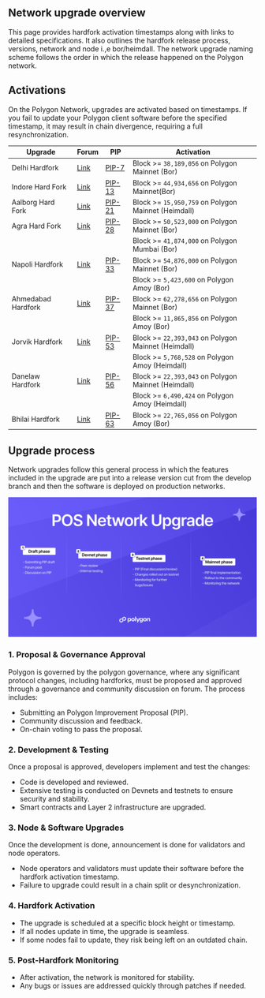 ## Network upgrade overview

This page provides hardfork activation timestamps along with links to detailed specifications. It also outlines the hardfork release process, versions, network and node i.,e bor/heimdall. The network upgrade naming scheme follows the order in which the release happened on the Polygon network.

## Activations

On the Polygon Network, upgrades are activated based on timestamps. If you fail to update your Polygon client software before the specified timestamp, it may result in chain divergence, requiring a full resynchronization.


|          Upgrade          |                               Forum                                                                |                                             PIP                                                                |                              Activation                           |
| ------------------------- | -------------------------------------------------------------------------------------------------- | -------------------------------------------------------------------------------------------------------------- | ----------------------------------------------------------------- |
|        Delhi Hardfork     |        [Link](https://forum.polygon.technology/t/pip-7-delhi-hardfork/10904/2)                     |     [PIP-7](https://github.com/maticnetwork/Polygon-Improvement-Proposals/blob/main/PIPs/PIP-07.md)            |           Block >= `38,189,056` on Polygon Mainnet (Bor)          |
|        Indore Hard Fork   |        [Link](https://forum.polygon.technology/t/pip-13-indore-hard-fork12272)                     |     [PIP-13](https://github.com/maticnetwork/Polygon-Improvement-Proposals/blob/main/PIPs/PIP-13md)            |           Block >= `44,934,656` on Polygon Mainnet(Bor)           |
|       Aalborg Hard Fork   |        [Link](https://forum.polygon.technology/t/aalborg-upgrade-mainnet-timeline-update/12960)    |     [PIP-21](https://github.com/maticnetwork/Polygon-Improvement-Proposals/blob/main/PIPs/PIP-21.md)           |           Block >= `15,950,759` on Polygon Mainnet (Heimdall)     |
|        Agra Hard Fork     |        [Link](https://forum.polygon.technology/t/pip-28-agra-hardfork/13067)                       |     [PIP-28](https://github.com/maticnetwork/Polygon-Improvement-Proposals/blob/main/PIPs/PIP-28.md)           |           Block >= `50,523,000` on Polygon Mainnet (Bor)          |
|                           |                                                                                                    |                                                                                                                |           Block >= `41,874,000` on Polygon Mumbai (Bor)           |
|        Napoli Hardfork    |        [Link](https://forum.polygon.technology/t/pip-33-napoli-upgrade/13405)                      |     [PIP-33](https://github.com/maticnetwork/Polygon-Improvement-Proposals/blob/main/PIPs/PIP-33.md)           |           Block >= `54,876,000` on Polygon Mainnet (Bor)          |
|                           |                                                                                                    |                                                                                                                |           Block >= `5,423,600`  on Polygon Amoy (Bor)             |
|      Ahmedabad Hardfork   |        [Link](https://forum.polygon.technology/t/pip-37-ahmedabad-hardfork/13885)                  |     [PIP-37](https://github.com/maticnetwork/Polygon-Improvement-Proposals/blob/main/PIPs/PIP-37.md)           |           Block >= `62,278,656` on Polygon Mainnet (Bor)          |
|                           |                                                                                                    |                                                                                                                |           Block >= `11,865,856` on Polygon Amoy (Bor)             |
|      Jorvik Hardfork      |        [Link](https://forum.polygon.technology/t/pip-53-jorvik-hardfork/20357)                     |     [PIP-53](https://github.com/maticnetwork/Polygon-Improvement-Proposals/blob/main/PIPs/PIP-53.md)           |           Block >= `22,393,043` on Polygon Mainnet (Heimdall)     |
|                           |                                                                                                    |                                                                                                                |           Block >= `5,768,528` on Polygon Amoy (Heimdall)         |
|       Danelaw Hardfork    |        [Link](https://forum.polygon.technology/t/pip-56-danelaw-hardfork/20511)                    |     [PIP-56](https://github.com/maticnetwork/Polygon-Improvement-Proposals/blob/main/PIPs/PIP-56.md)           |           Block >= `22,393,043` on Polygon Mainnet (Heimdall)     |
|                           |                                                                                                    |                                                                                                                |           Block >= `6,490,424` on Polygon Amoy (Heimdall)         |    
|       Bhilai Hardfork     |        [Link](https://forum.polygon.technology/t/bor-v2-1-0-beta4-release-bhilai-hf-on-amoy/21010) |     [PIP-63](https://github.com/maticnetwork/Polygon-Improvement-Proposals/blob/main/PIPs/PIP-63.md)           |           Block >= `22,765,056` on Polygon Amoy (Bor)             |




## Upgrade process

Network upgrades follow this general process in which the features included in the upgrade are put into a release version cut from the develop branch and then the software is deployed on production networks.


![network-upgrade](<../../img/pos/Pos Phases.png>)


### 1. Proposal & Governance Approval
Polygon is governed by the polygon governance, where any significant protocol changes, including hardforks, must be proposed and approved through a governance and community discussion on forum. The process includes:

 - Submitting an Polygon Improvement Proposal (PIP).
 - Community discussion and feedback.
 - On-chain voting to pass the proposal.

### 2. Development & Testing
 Once a proposal is approved, developers implement and test the changes:

- Code is developed and reviewed.
- Extensive testing is conducted on Devnets and testnets to ensure security and stability.
- Smart contracts and Layer 2 infrastructure are upgraded.

### 3. Node & Software Upgrades
Once the development is done, announcement is done for validators and node operators.

- Node operators and validators must update their software before the hardfork activation timestamp.
- Failure to upgrade could result in a chain split or desynchronization.

### 4. Hardfork Activation

- The upgrade is scheduled at a specific block height or timestamp.
- If all nodes update in time, the upgrade is seamless.
- If some nodes fail to update, they risk being left on an outdated chain.

### 5. Post-Hardfork Monitoring

- After activation, the network is monitored for stability.
- Any bugs or issues are addressed quickly through patches if needed.
